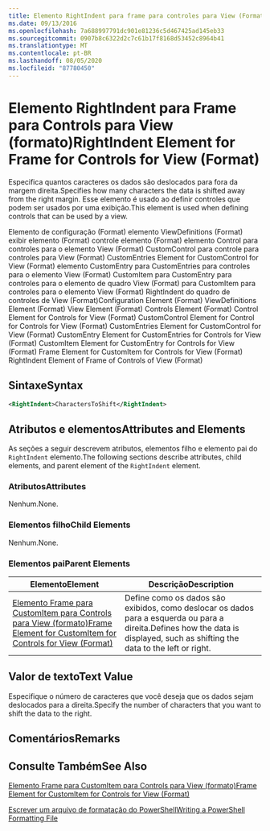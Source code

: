 ```yaml
---
title: Elemento RightIndent para frame para controles para View (Format) | Microsoft Docs
ms.date: 09/13/2016
ms.openlocfilehash: 7a688997791dc901e81236c5d467425ad145eb33
ms.sourcegitcommit: 0907b8c6322d2c7c61b17f8168d53452c8964b41
ms.translationtype: MT
ms.contentlocale: pt-BR
ms.lasthandoff: 08/05/2020
ms.locfileid: "87780450"
---
```

# <a name="rightindent-element-for-frame-for-controls-for-view-format"></a><span data-ttu-id="8af84-102">Elemento RightIndent para Frame para Controls para View (formato)</span><span class="sxs-lookup"><span data-stu-id="8af84-102">RightIndent Element for Frame for Controls for View (Format)</span></span>

<span data-ttu-id="8af84-103">Especifica quantos caracteres os dados são deslocados para fora da margem direita.</span><span class="sxs-lookup"><span data-stu-id="8af84-103">Specifies how many characters the data is shifted away from the right margin.</span></span> <span data-ttu-id="8af84-104">Esse elemento é usado ao definir controles que podem ser usados por uma exibição.</span><span class="sxs-lookup"><span data-stu-id="8af84-104">This element is used when defining controls that can be used by a view.</span></span>

<span data-ttu-id="8af84-105">Elemento de configuração (Format) elemento ViewDefinitions (Format) exibir elemento (Format) controle elemento (Format) elemento Control para controles para o elemento View (Format) CustomControl para controle para controles para View (Format) CustomEntries Element for CustomControl for View (Format) elemento CustomEntry para CustomEntries para controles para o elemento View (Format) CustomItem para CustomEntry para controles para o elemento de quadro View (Format) para CustomItem para controles para o elemento View (Format) RightIndent do quadro de controles de View (Format)</span><span class="sxs-lookup"><span data-stu-id="8af84-105">Configuration Element (Format) ViewDefinitions Element (Format) View Element (Format) Controls Element (Format) Control Element for Controls for View (Format) CustomControl Element for Control for Controls for View (Format) CustomEntries Element for CustomControl for View (Format) CustomEntry Element for CustomEntries for Controls for View (Format) CustomItem Element for CustomEntry for Controls for View (Format) Frame Element for CustomItem for Controls for View (Format) RightIndent Element of Frame of Controls of View (Format)</span></span>

## <a name="syntax"></a><span data-ttu-id="8af84-106">Sintaxe</span><span class="sxs-lookup"><span data-stu-id="8af84-106">Syntax</span></span>

```xml
<RightIndent>CharactersToShift</RightIndent>
```

## <a name="attributes-and-elements"></a><span data-ttu-id="8af84-107">Atributos e elementos</span><span class="sxs-lookup"><span data-stu-id="8af84-107">Attributes and Elements</span></span>

<span data-ttu-id="8af84-108">As seções a seguir descrevem atributos, elementos filho e elemento pai do `RightIndent` elemento.</span><span class="sxs-lookup"><span data-stu-id="8af84-108">The following sections describe attributes, child elements, and parent element of the `RightIndent` element.</span></span>

### <a name="attributes"></a><span data-ttu-id="8af84-109">Atributos</span><span class="sxs-lookup"><span data-stu-id="8af84-109">Attributes</span></span>

<span data-ttu-id="8af84-110">Nenhum.</span><span class="sxs-lookup"><span data-stu-id="8af84-110">None.</span></span>

### <a name="child-elements"></a><span data-ttu-id="8af84-111">Elementos filho</span><span class="sxs-lookup"><span data-stu-id="8af84-111">Child Elements</span></span>

<span data-ttu-id="8af84-112">Nenhum.</span><span class="sxs-lookup"><span data-stu-id="8af84-112">None.</span></span>

### <a name="parent-elements"></a><span data-ttu-id="8af84-113">Elementos pai</span><span class="sxs-lookup"><span data-stu-id="8af84-113">Parent Elements</span></span>

|<span data-ttu-id="8af84-114">Elemento</span><span class="sxs-lookup"><span data-stu-id="8af84-114">Element</span></span>|<span data-ttu-id="8af84-115">Descrição</span><span class="sxs-lookup"><span data-stu-id="8af84-115">Description</span></span>|
|-------------|-----------------|
|[<span data-ttu-id="8af84-116">Elemento Frame para CustomItem para Controls para View (formato)</span><span class="sxs-lookup"><span data-stu-id="8af84-116">Frame Element for CustomItem for Controls for View (Format)</span></span>](./frame-element-for-customitem-for-controls-for-view-format.md)|<span data-ttu-id="8af84-117">Define como os dados são exibidos, como deslocar os dados para a esquerda ou para a direita.</span><span class="sxs-lookup"><span data-stu-id="8af84-117">Defines how the data is displayed, such as shifting the data to the left or right.</span></span>|

## <a name="text-value"></a><span data-ttu-id="8af84-118">Valor de texto</span><span class="sxs-lookup"><span data-stu-id="8af84-118">Text Value</span></span>

<span data-ttu-id="8af84-119">Especifique o número de caracteres que você deseja que os dados sejam deslocados para a direita.</span><span class="sxs-lookup"><span data-stu-id="8af84-119">Specify the number of characters that you want to shift the data to the right.</span></span>

## <a name="remarks"></a><span data-ttu-id="8af84-120">Comentários</span><span class="sxs-lookup"><span data-stu-id="8af84-120">Remarks</span></span>

## <a name="see-also"></a><span data-ttu-id="8af84-121">Consulte Também</span><span class="sxs-lookup"><span data-stu-id="8af84-121">See Also</span></span>

[<span data-ttu-id="8af84-122">Elemento Frame para CustomItem para Controls para View (formato)</span><span class="sxs-lookup"><span data-stu-id="8af84-122">Frame Element for CustomItem for Controls for View (Format)</span></span>](./frame-element-for-customitem-for-controls-for-view-format.md)

[<span data-ttu-id="8af84-123">Escrever um arquivo de formatação do PowerShell</span><span class="sxs-lookup"><span data-stu-id="8af84-123">Writing a PowerShell Formatting File</span></span>](./writing-a-powershell-formatting-file.md)
